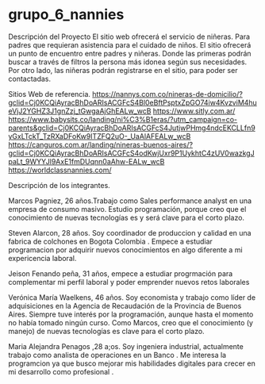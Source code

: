 # grupo_6_nannies

Descripción del Proyecto
El sitio web ofrecerá el servicio de niñeras. Para padres que requieran asistencia para el cuidado de niños. 
El sitio ofrecerá un punto de encuentro entre padres y niñeras. Donde las primeras podrán buscar a través de filtros la persona más idonea según sus necesidades.
Por otro lado, las niñeras podrán registrarse en el sitio, para poder ser contactadas.



Sitios Web de referencia.
https://nannys.com.co/nineras-de-domicilio/?gclid=Cj0KCQiAyracBhDoARIsACGFcS4Bl0eBftPsptxZpGO74iw4KvzviM4hueVjJ2YGHZ3J1gnZzj_tGwgaAjGhEALw_wcB
https://www.sitly.com.ar/
https://www.babysits.co/landing/ni%C3%B1eras/?utm_campaign=co-parents&gclid=Cj0KCQiAyracBhDoARIsACGFcS4JutjwPHmg4ndcEKCLLfn9yGxLTckT_TzRXaDFoKw9ITZFQ2uO-_UaAlAFEALw_wcB
https://canguros.com.ar/landing/nineras-buenos-aires/?gclid=Cj0KCQiAyracBhDoARIsACGFcS4odKwjUxr9P1UykhtC4zUV0wazkgJpaLt_9WYYJl9AxE1fmDUqnn0aAhw-EALw_wcB
https://worldclassnannies.com/


Descripción de los integrantes.


Marcos Pagniez, 26 años.Trabajo como Sales performance analyst en una empresa de consumo masivo. Estudio programación, porque creo que el conocimiento de nuevas tecnologías es y será clave para el corto plazo.


Steven Alarcon, 28 años. Soy coordinador de produccion y calidad en una fabrica de colchones en Bogota Colombia . Empece a estudiar programacion por adquirir nuevos conocimientos en algo diferente a mi expericencia laboral.


Jeison Fenando peña, 31 años, empece a estudiar progrmación para complementar mi perfil laboral y poder emprender nuevos retos laborales

Verónica María Waelkens, 46 años. Soy economista y trabajo como líder de adquisiciones en la Agencia de Recaudación de la Provincia de Buenos Aires. Siempre tuve interés por la programación, aunque hasta el momento no había tomado ningún curso. Como Marcos, creo que el conocimiento (y manejo) de nuevas tecnologías es clave para el corto plazo.

Maria Alejandra Penagos ,28 a;os. Soy ingeniera industrial, actualmente trabajo como analista de operaciones en un Banco . Me interesa la programcion ya que  busco mejorar mis habilidades digitales para  crecer en mi desarrollo como profesional .
